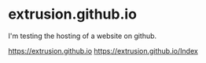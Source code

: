 # extrusion.github.io

I'm testing the hosting of a website on github.

https://extrusion.github.io
https://extrusion.github.io/Index
